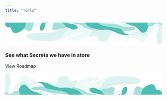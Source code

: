 ```yaml
---
title: "Tools"
---
```


<!-- swirl -->
<column class="ecosystem__green-swirl__top" mode="full">

<block>

<img class="get-scrt__align-img" src="../../src/assets/swirl-green-top.svg" /> 

</block>

</column>










<!-- Tools -->
<column class="spacer-s bg-black-gradient">

<block>

<card-grid-nfts header="Secret NFT Collections" title="Secret NFT Collections" collection="ecosystemNft" :isPaginated="false"></card-grid-nfts>

</block>

</column>









<column number="2" number-m="1" number-s="1" weight="left" class="spacer-s bg-dark view-roadmap">

<block>

### See what Secrets we have in store

</block>

<block class="view-roadmap-btn">

<btn class="text-center no-arrow" url="/ecosystem/ecosystem-roadmap">View Roadmap</btn>

</block>

</column>









<column class="spacer-s" number="2" number-m="1" number-s="1">

<block>

<general-ctas id="get-started-with-secret"></general-ctas>

</block>

<block>

<general-ctas id="build-on-secret"></general-ctas>

</block>


</column >









<!-- swirl -->
<column class="ecosystem__green-swirl__bottom">

<block>

<img class="get-scrt__align-img" src="../../src/assets/swirl-green-bottom.svg" />

</block>

</column>



